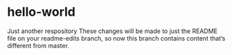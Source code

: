 # hello-world
Just another respository
These changes will be made to just the README file on your readme-edits branch, so now this branch contains content that’s different from master.
